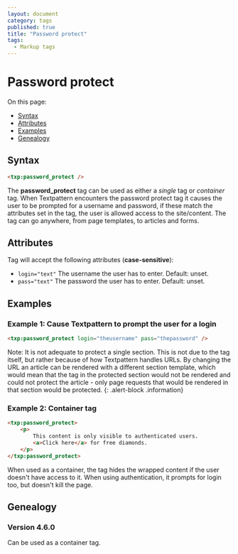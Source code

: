 ```yaml
---
layout: document
category: tags
published: true
title: "Password protect"
tags:
  - Markup tags
---
```


# Password protect

On this page:

* [Syntax](#syntax)
* [Attributes](#attributes)
* [Examples](#examples)
* [Genealogy](#genealogy)

## Syntax

~~~ html
<txp:password_protect />
~~~

The **password_protect** tag can be used as either a *single* tag or *container* tag. When Textpattern encounters the password protect tag it causes the user to be prompted for a username and password, if these match the attributes set in the tag, the user is allowed access to the site/content. The tag can go anywhere, from page templates, to articles and forms.

## Attributes

Tag will accept the following attributes (**case-sensitive**):

* `login="text"`
The username the user has to enter.
Default: unset.
* `pass="text"`
The password the user has to enter.
Default: unset.

## Examples

### Example 1: Cause Textpattern to prompt the user for a login

~~~ html
<txp:password_protect login="theusername" pass="thepassword" />
~~~

Note: It is not adequate to protect a single section. This is not due to the tag itself, but rather because of how Textpattern handles URLs. By changing the URL an article can be rendered with a different section template, which would mean that the tag in the protected section would not be rendered and could not protect the article - only page requests that would be rendered in that section would be protected.
{: .alert-block .information}

### Example 2: Container tag

~~~ html
<txp:password_protect>
    <p>
        This content is only visible to authenticated users.
        <a>Click here</a> for free diamonds.
    </p>
</txp:password_protect>
~~~

When used as a container, the tag hides the wrapped content if the user doesn't have access to it. When using authentication, it prompts for login too, but doesn't kill the page.

## Genealogy

### Version 4.6.0

Can be used as a container tag.
